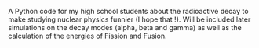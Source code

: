 A Python code for my high school students about the radioactive decay to make studying nuclear physics funnier (I hope that !). 
Will be included later simulations on the decay modes (alpha, beta and gamma) as well as the calculation of the energies of Fission and Fusion.

